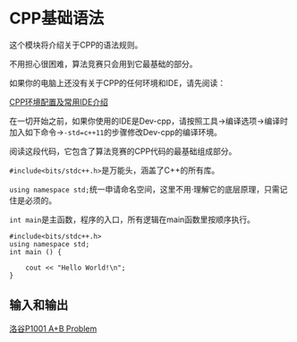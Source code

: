 # CPP基础语法

这个模块将介绍关于CPP的语法规则。

不用担心很困难，算法竞赛只会用到它最基础的部分。



如果你的电脑上还没有关于CPP的任何环境和IDE，请先阅读：

[CPP环境配置及常用IDE介绍]()

在一切开始之前，如果你使用的IDE是Dev-cpp，请按照工具->编译选项->编译时加入如下命令->`-std=c++11`的步骤修改Dev-cpp的编译环境。

阅读这段代码，它包含了算法竞赛的CPP代码的最基础组成部分。

`#include<bits/stdc++.h>`是万能头，涵盖了C++的所有库。

`using namespace std;`统一申请命名空间，这里不用·理解它的底层原理，只需记住是必须的。

`int main`是主函数，程序的入口，所有逻辑在main函数里按顺序执行。

```clike
#include<bits/stdc++.h>
using namespace std;
int main () {

    cout << "Hello World!\n";
}
```



## 输入和输出

<a href="https://www.luogu.com.cn/problem/P1001">洛谷P1001 A+B Problem</a>

